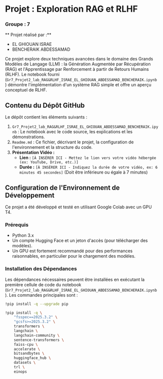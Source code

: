 # Projet : Exploration RAG et RLHF


### Groupe : 7

** Projet réalisé par :**
- EL GHIOUAN ISRAE
- BENCHERAIK ABDESSAMAD



Ce projet explore deux techniques avancées dans le domaine des Grands Modèles de Langage (LLM) : la Génération Augmentée par Récupération (RAG) et l'Apprentissage par Renforcement à partir de Retours Humains (RLHF). Le notebook fourni (`Gr7_Projet2_lab_RAG&RLHF_ISRAE_EL_GHIOUAN_ABDESSAMAD_BENCHERAIK.ipynb`) démontre l'implémentation d'un système RAG simple et offre un aperçu conceptuel de RLHF.


## Contenu du Dépôt GitHub

Le dépôt contient les éléments suivants :
1.  `Gr7_Projet2_lab_RAG&RLHF_ISRAE_EL_GHIOUAN_ABDESSAMAD_BENCHERAIK.ipynb` : Le notebook avec le code source, les explications et les démonstrations.
2.  `Readme.md` : Ce fichier, décrivant le projet, la configuration de l'environnement et la structure du code.
3.  **Présentation Vidéo :**
    *   **Lien :** `[À INSÉRER ICI - Mettez le lien vers votre vidéo hébergée (ex: YouTube, Drive, etc.)]`
    *   **Durée :** `[À INSÉRER ICI - Indiquez la durée de votre vidéo, ex: 6 minutes 45 secondes]` (Doit être inférieure ou égale à 7 minutes)


## Configuration de l'Environnement de Développement

Ce projet a été développé et testé en utilisant Google Colab avec un GPU T4.


### Prérequis
*   Python 3.x
*   Un compte Hugging Face et un jeton d'accès (pour télécharger des modèles).
*   Un GPU est fortement recommandé pour des performances raisonnables, en particulier pour le chargement des modèles.


### Installation des Dépendances
Les dépendances nécessaires peuvent être installées en exécutant la première cellule de code du notebook (`Gr7_Projet2_lab_RAG&RLHF_ISRAE_EL_GHIOUAN_ABDESSAMAD_BENCHERAIK.ipynb`). Les commandes principales sont :


```bash
!pip install -q --upgrade pip

!pip install -q \
    "fsspec==2025.3.2" \
    "gcsfs>=2025.3.2" \
    transformers \
    langchain \
    langchain-community \
    sentence-transformers \
    faiss-cpu \
    accelerate \
    bitsandbytes \
    huggingface_hub \
    datasets \
    trl \
    einops
